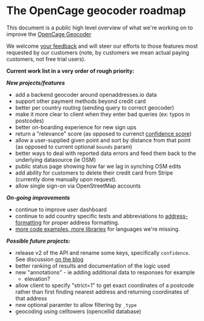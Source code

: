 The OpenCage geocoder roadmap
====================

This document is a public high level overview of what we're working on to improve the [OpenCage Geocoder](https://geocoder.opencagedata.com)

We welcome [your feedback](https://geocoder.opencagedata.com/contact) and will steer our efforts to those features most requested by our customers (note, by customers we mean actual paying customers, not free trial users).

**Current work list in a very order of rough priority:**

***New projects/features***
- add a backend geocoder around openaddresses.io data
- support other payment methods beyond credit card
- better per country routing (sending query to correct geocoder)
- make it more clear to client when they enter bad queries (ex: typos in postcodes)
- better on-boarding experience for new sign ups
- return a "relevance" score (as opposed to currenct [confidence score](https://opencagedata.com/api#confidence))
- allow a user-supplied given point and sort by distance from that point (as opposed to current optional `bounds` param)
- better ways to deal with reported data errors and feed them back to the underlying datasource (ie OSM)
- public status page showing how far we lag in synching OSM edits
- add ability for customers to delete their credit card from Stripe (currently done manually upon request).
- allow single sign-on via OpenStreetMap accounts

***On-going improvements***
- continue to improve user dashboard
- continue to add country specific tests and abbreviations to [address-formatting](https://github.com/opencagedata/address-formatting) for proper address formatting.
- [more code examples, more libraries](https://opencagedata.com/code) for languages we're missing.

***Possible future projects:***
- release v2 of the API and rename some keys, specifically `confidence`. See discussion [on the blog](http://blog.opencagedata.com/post/127899935808/changing-confidence-scoring) 
- better ranking of results and documentation of the logic used
- new "annotations" - ie adding additional data to responses for example 
  - elevation?
- allow client to specify "strict=1" to get exact coordinates of a postcode rather than first finding nearest address and returning coordinates of that address
- new optional paramter to allow filtering by `_type`
- geocoding using celltowers (opencellid database)

